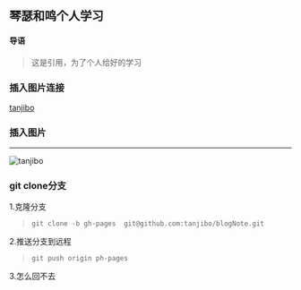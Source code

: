 ## 琴瑟和鸣个人学习
#### 导语
> 这是引用，为了个人给好的学习

### 插入图片连接
[tanjibo](www.github.com/)

###  **插入图片**
***
![tanjibo](http://ugc.qpic.cn/mqq_photo/0/e0c01930b315e55e8ff3a6aa4bcad14eb5486e5b01/0)

### **git clone分支**
1.克隆分支
>`git clone -b gh-pages  git@github.com:tanjibo/blogNote.git`  

2.推送分支到远程
>`git push origin ph-pages`  

3.怎么回不去
